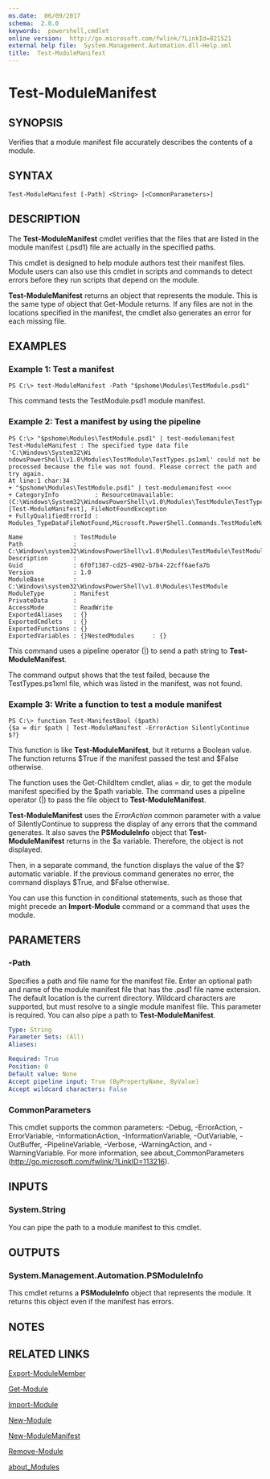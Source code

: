 ```yaml
---
ms.date:  06/09/2017
schema:  2.0.0
keywords:  powershell,cmdlet
online version:  http://go.microsoft.com/fwlink/?LinkId=821521
external help file:  System.Management.Automation.dll-Help.xml
title:  Test-ModuleManifest
---
```


# Test-ModuleManifest

## SYNOPSIS
Verifies that a module manifest file accurately describes the contents of a module.

## SYNTAX

```
Test-ModuleManifest [-Path] <String> [<CommonParameters>]
```

## DESCRIPTION
The **Test-ModuleManifest** cmdlet verifies that the files that are listed in the module manifest (.psd1) file are actually in the specified paths.

This cmdlet is designed to help module authors test their manifest files.
Module users can also use this cmdlet in scripts and commands to detect errors before they run scripts that depend on the module.

**Test-ModuleManifest** returns an object that represents the module.
This is the same type of object that Get-Module returns.
If any files are not in the locations specified in the manifest, the cmdlet also generates an error for each missing file.

## EXAMPLES

### Example 1: Test a manifest
```
PS C:\> test-ModuleManifest -Path "$pshome\Modules\TestModule.psd1"
```

This command tests the TestModule.psd1 module manifest.

### Example 2: Test a manifest by using the pipeline
```
PS C:\> "$pshome\Modules\TestModule.psd1" | test-modulemanifest
Test-ModuleManifest : The specified type data file 'C:\Windows\System32\Wi
ndowsPowerShell\v1.0\Modules\TestModule\TestTypes.ps1xml' could not be processed because the file was not found. Please correct the path and try again.
At line:1 char:34
+ "$pshome\Modules\TestModule.psd1" | test-modulemanifest <<<<
+ CategoryInfo          : ResourceUnavailable: (C:\Windows\System32\WindowsPowerShell\v1.0\Modules\TestModule\TestTypes.ps1xml:String) [Test-ModuleManifest], FileNotFoundException
+ FullyQualifiedErrorId : Modules_TypeDataFileNotFound,Microsoft.PowerShell.Commands.TestModuleManifestCommandName

Name              : TestModule
Path              : C:\Windows\system32\WindowsPowerShell\v1.0\Modules\TestModule\TestModule.psd1
Description       :
Guid              : 6f0f1387-cd25-4902-b7b4-22cff6aefa7b
Version           : 1.0
ModuleBase        : C:\Windows\system32\WindowsPowerShell\v1.0\Modules\TestModule
ModuleType        : Manifest
PrivateData       :
AccessMode        : ReadWrite
ExportedAliases   : {}
ExportedCmdlets   : {}
ExportedFunctions : {}
ExportedVariables : {}NestedModules     : {}
```

This command uses a pipeline operator (|) to send a path string to **Test-ModuleManifest**.

The command output shows that the test failed, because the TestTypes.ps1xml file, which was listed in the manifest, was not found.

### Example 3: Write a function to test a module manifest
```
PS C:\> function Test-ManifestBool ($path)
{$a = dir $path | Test-ModuleManifest -ErrorAction SilentlyContinue $?}
```

This function is like **Test-ModuleManifest**, but it returns a Boolean value.
The function returns $True if the manifest passed the test and $False otherwise.

The function uses the Get-ChildItem cmdlet, alias = dir, to get the module manifest specified by the $path variable.
The command uses a pipeline operator (|) to pass the file object to **Test-ModuleManifest**.

**Test-ModuleManifest** uses the *ErrorAction* common parameter with a value of SilentlyContinue to suppress the display of any errors that the command generates.
It also saves the **PSModuleInfo** object that **Test-ModuleManifest** returns in the $a variable.
Therefore, the object is not displayed.

Then, in a separate command, the function displays the value of the $?
automatic variable.
If the previous command generates no error, the command displays $True, and $False otherwise.

You can use this function in conditional statements, such as those that might precede an **Import-Module** command or a command that uses the module.

## PARAMETERS

### -Path
Specifies a path and file name for the manifest file.
Enter an optional path and name of the module manifest file that has the .psd1 file name extension.
The default location is the current directory.
Wildcard characters are supported, but must resolve to a single module manifest file.
This parameter is required.
You can also pipe a path to **Test-ModuleManifest**.

```yaml
Type: String
Parameter Sets: (All)
Aliases:

Required: True
Position: 0
Default value: None
Accept pipeline input: True (ByPropertyName, ByValue)
Accept wildcard characters: False
```

### CommonParameters
This cmdlet supports the common parameters: -Debug, -ErrorAction, -ErrorVariable, -InformationAction, -InformationVariable, -OutVariable, -OutBuffer, -PipelineVariable, -Verbose, -WarningAction, and -WarningVariable. For more information, see about_CommonParameters (http://go.microsoft.com/fwlink/?LinkID=113216).

## INPUTS

### System.String
You can pipe the path to a module manifest to this cmdlet.

## OUTPUTS

### System.Management.Automation.PSModuleInfo
This cmdlet returns a **PSModuleInfo** object that represents the module.
It returns this object even if the manifest has errors.

## NOTES

## RELATED LINKS

[Export-ModuleMember](Export-ModuleMember.md)

[Get-Module](Get-Module.md)

[Import-Module](Import-Module.md)

[New-Module](New-Module.md)

[New-ModuleManifest](New-ModuleManifest.md)

[Remove-Module](Remove-Module.md)

[about_Modules](About/about_Modules.md)